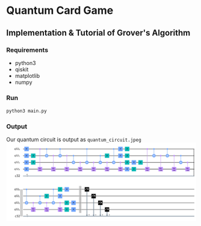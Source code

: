 # Quantum Card Game
## Implementation & Tutorial of Grover's Algorithm
### Requirements
- python3
- qiskit
- matplotlib
- numpy

### Run
```bash
python3 main.py
```

### Output
Our quantum circuit is output as `quantum_circuit.jpeg`
![quantum circuit](https://github.com/RuaraidhJC/quantum_cards/blob/master/quantum_circuit.jpg)
